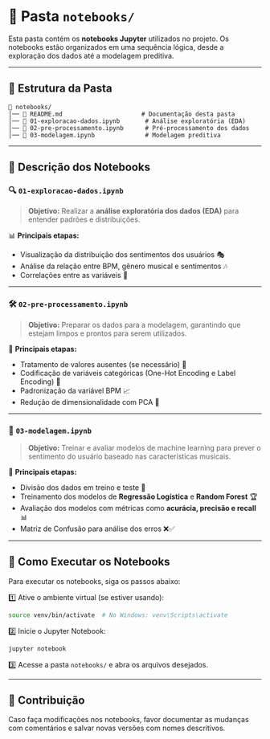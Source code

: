 # 📂 Pasta `notebooks/`

Esta pasta contém os **notebooks Jupyter** utilizados no projeto. Os notebooks estão organizados em uma sequência lógica, desde a exploração dos dados até a modelagem preditiva.

---

## 📌 Estrutura da Pasta

```
📂 notebooks/
│── 📜 README.md                      # Documentação desta pasta
│── 📜 01-exploracao-dados.ipynb       # Análise exploratória (EDA)
│── 📜 02-pre-processamento.ipynb      # Pré-processamento dos dados
│── 📜 03-modelagem.ipynb              # Modelagem preditiva
```

---

## 📝 Descrição dos Notebooks

### 🔍 `01-exploracao-dados.ipynb`
> **Objetivo:** Realizar a **análise exploratória dos dados (EDA)** para entender padrões e distribuições.

📊 **Principais etapas:**
- Visualização da distribuição dos sentimentos dos usuários 🎭
- Análise da relação entre BPM, gênero musical e sentimentos 🎶
- Correlações entre as variáveis 🔗

---

### 🛠️ `02-pre-processamento.ipynb`
> **Objetivo:** Preparar os dados para a modelagem, garantindo que estejam limpos e prontos para serem utilizados.

🔧 **Principais etapas:**
- Tratamento de valores ausentes (se necessário) 🚫
- Codificação de variáveis categóricas (One-Hot Encoding e Label Encoding) 🔢
- Padronização da variável BPM 📈
- Redução de dimensionalidade com PCA 🔄

---

### 🤖 `03-modelagem.ipynb`
> **Objetivo:** Treinar e avaliar modelos de machine learning para prever o sentimento do usuário baseado nas características musicais.

🤖 **Principais etapas:**
- Divisão dos dados em treino e teste 🎯
- Treinamento dos modelos de **Regressão Logística** e **Random Forest** 🏆
- Avaliação dos modelos com métricas como **acurácia, precisão e recall** 📊
- Matriz de Confusão para análise dos erros ❌✅

---

## 🚀 Como Executar os Notebooks

Para executar os notebooks, siga os passos abaixo:

1️⃣ Ative o ambiente virtual (se estiver usando):
```bash
source venv/bin/activate  # No Windows: venv\Scripts\activate
```

2️⃣ Inicie o Jupyter Notebook:
```bash
jupyter notebook
```

3️⃣ Acesse a pasta `notebooks/` e abra os arquivos desejados.

---

## 🤝 Contribuição
Caso faça modificações nos notebooks, favor documentar as mudanças com comentários e salvar novas versões com nomes descritivos.


